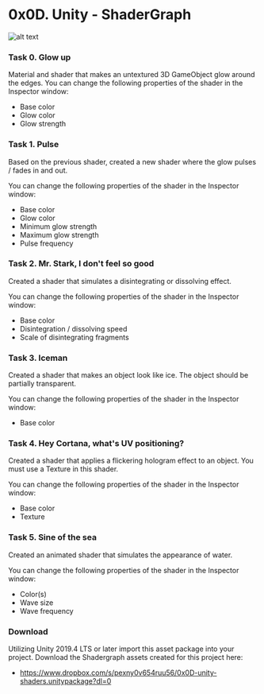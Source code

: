 # 0x0D. Unity - ShaderGraph

![alt text](https://www.dropbox.com/s/c0fvgf7sc4vwjmr/Screen%20Shot%202020-11-25%20at%204.37.14%20PM.png?dl=0)

### Task 0. Glow up
Material and shader that makes an untextured 3D GameObject glow around the edges.
You can change the following properties of the shader in the Inspector window:

- Base color
- Glow color
- Glow strength

### Task 1. Pulse
Based on the previous shader, created a new shader where the glow pulses / fades in and out.

You can change the following properties of the shader in the Inspector window:

- Base color
- Glow color
- Minimum glow strength
- Maximum glow strength
- Pulse frequency

### Task 2. Mr. Stark, I don't feel so good

Created a shader that simulates a disintegrating or dissolving effect.

You can change the following properties of the shader in the Inspector window:
- Base color
- Disintegration / dissolving speed
- Scale of disintegrating fragments

### Task 3. Iceman

Created a shader that makes an object look like ice. The object should be partially transparent.

You can change the following properties of the shader in the Inspector window:

- Base color

### Task 4. Hey Cortana, what's UV positioning? 

Created a shader that applies a flickering hologram effect to an object. You must use a Texture in this shader.

You can change the following properties of the shader in the Inspector window:
- Base color
- Texture

### Task 5. Sine of the sea

Created an animated shader that simulates the appearance of water.

You can change the following properties of the shader in the Inspector window:
- Color(s)
- Wave size
- Wave frequency

### Download
Utilizing Unity 2019.4 LTS or later import this asset package into your project.
Download the Shadergraph assets created for this project here:
 - https://www.dropbox.com/s/pexny0v654ruu56/0x0D-unity-shaders.unitypackage?dl=0
 
